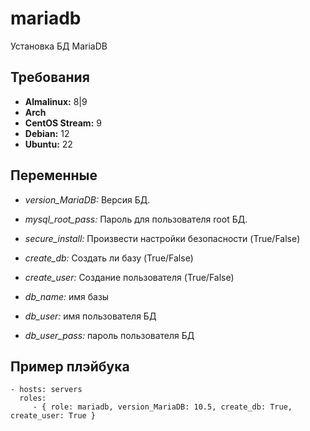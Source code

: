 mariadb
=========

Установка БД MariaDB

Требования
------------

- **Almalinux:** 8|9
- **Arch**
- **CentOS Stream:** 9
- **Debian:** 12
- **Ubuntu:** 22

Переменные
--------------

- *version_MariaDB:* Версия БД.

- *mysql_root_pass:* Пароль для пользователя root БД.

- *secure_install:* Произвести настройки безопасности (True/False)

- *create_db:* Создать ли базу (True/False)

- *create_user:* Создание пользователя (True/False)

- *db_name:* имя базы

- *db_user:* имя пользователя БД

- *db_user_pass:* пароль пользователя БД

Пример плэйбука
----------------

    - hosts: servers
      roles:
         - { role: mariadb, version_MariaDB: 10.5, create_db: True, create_user: True }
